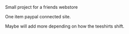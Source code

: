 Small project for a friends webstore

One item paypal connected site.

Maybe will add more depending on how the teeshirts shift.

